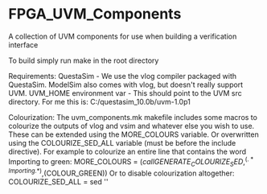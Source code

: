# FPGA_UVM_Components
A collection of UVM components for use when building a verification interface

To build simply run make in the root directory

Requirements:
    QuestaSim - We use the vlog compiler packaged with QuestaSim.
        ModelSim also comes with vlog, but doesn't really support UVM.
    UVM_HOME environment var - This should point to the UVM src directory.
        For me this is: C:/questasim_10.0b/uvm-1.0p1

Colourization:
    The uvm_components.mk makefile includes some macros to colourize the outputs
    of vlog and vsim and whatever else you wish to use.
    These can be extended using the MORE_COLOURS variable.
    Or overwritten using the COLOURIZE_SED_ALL variable (must be before the include directive).
    For example to colourize an entire line that contains the word Importing to green:
        MORE_COLOURS = $(call GENERATE_COLOURIZE_SED,^(.*Importing.*)$$,$(COLOUR_GREEN))
    Or to disable colourization altogether:
        COLOURIZE_SED_ALL = sed ''